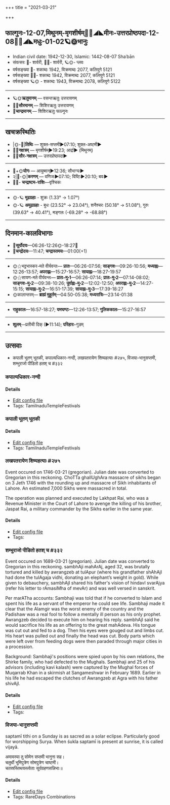 +++
title = "2021-03-21"

+++
## फाल्गुनः-12-07,मिथुनम्-मृगशीर्षम्🌛🌌◢◣मीनः-उत्तरप्रोष्ठपदा-12-08🌌🌞◢◣मधुः-01-02🪐🌞भानुः
- Indian civil date: 1942-12-30, Islamic: 1442-08-07 Shaʿbān
- संवत्सरः 🌛- शार्वरी, 🌌🌞- शार्वरी, 🪐🌞- प्लवः
- वर्षसङ्ख्या 🌛- शकाब्दः 1942, विक्रमाब्दः 2077, कलियुगे 5121
- वर्षसङ्ख्या 🌌🌞- शकाब्दः 1942, विक्रमाब्दः 2077, कलियुगे 5121
- वर्षसङ्ख्या 🪐🌞 - शकाब्दः 1943, विक्रमाब्दः 2078, कलियुगे 5122
___________________
- 🪐🌞**ऋतुमानम्** — वसन्तऋतुः उत्तरायणम्
- 🌌🌞**सौरमानम्** — शिशिरऋतुः उत्तरायणम्
- 🌛**चान्द्रमानम्** — शिशिरऋतुः फाल्गुनः
___________________


## खचक्रस्थितिः
- |🌞-🌛|**तिथिः** — शुक्ल-सप्तमी►07:10; शुक्ल-अष्टमी►  
- 🌌🌛**नक्षत्रम्** — मृगशीर्षम्►19:23; आर्द्रा► (मिथुनम्)  
- 🌌🌞**सौर-नक्षत्रम्** — उत्तरप्रोष्ठपदा►  
___________________
- 🌛+🌞**योगः** — आयुष्मान्►12:36; सौभाग्यः►  
- २|🌛-🌞|**करणम्** — वणिजः►07:10; विष्टिः►20:10; बवः►  
- 🌌🌛- **चन्द्राष्टम-राशिः**—वृश्चिकः  
___________________
- 🌞-🪐 **मूढग्रहाः** - शुक्रः (1.33° → 1.07°)
- 🌞-🪐 **अमूढग्रहाः** - बुधः (23.52° → 23.04°), शनैश्चरः (50.18° → 51.08°), गुरुः (39.63° → 40.41°), मङ्गलः (-69.28° → -68.88°)
___________________


## दिनमान-कालविभागाः
- 🌅**सूर्योदयः**—06:26-12:26🌞️-18:27🌇  
- 🌛**चन्द्रोदयः**—11:47; **चन्द्रास्तमयः**—01:00(+1)  
___________________
- 🌞⚝भट्टभास्कर-मते वीर्यवन्तः— **प्रातः**—06:26-07:56; **साङ्गवः**—09:26-10:56; **मध्याह्नः**—12:26-13:57; **अपराह्णः**—15:27-16:57; **सायाह्नः**—18:27-19:57  
- 🌞⚝सायण-मते वीर्यवन्तः— **प्रातः-मु॰1**—06:26-07:14; **प्रातः-मु॰2**—07:14-08:02; **साङ्गवः-मु॰2**—09:38-10:26; **पूर्वाह्णः-मु॰2**—12:02-12:50; **अपराह्णः-मु॰2**—14:27-15:15; **सायाह्नः-मु॰2**—16:51-17:39; **सायाह्नः-मु॰3**—17:39-18:27  
- 🌞कालान्तरम्— **ब्राह्मं मुहूर्तम्**—04:50-05:38; **मध्यरात्रिः**—23:14-01:38  
___________________
- **राहुकालः**—16:57-18:27; **यमघण्टः**—12:26-13:57; **गुलिककालः**—15:27-16:57  
___________________
- **शूलम्**—प्रतीची दिक् (►11:14); **परिहारः**–गुडम्  
___________________

## उत्सवाः
- कपाली भूतण् भूतकी, कपाल्यधिकार-नन्दी, लखपतरायेण शिष्यहत्याः #२७५, विजया-भानुसप्तमी, शम्भुराजो पीडितो हतश् च #३३२
### कपाल्यधिकार-नन्दी



#### Details
- [Edit config file](https://github.com/jyotisham/adyatithi/tree/master/temples/Tamil/relative_event/kar2pagAmbAL%E2%80%93kapAlIzvarar_tirukkalyANam/offset__-7/kapAlI_adhikAra_nandi.toml)
- Tags: TamilnaduTempleFestivals


### कपाली भूतण् भूतकी



#### Details
- [Edit config file](https://github.com/jyotisham/adyatithi/tree/master/temples/Tamil/relative_event/kar2pagAmbAL%E2%80%93kapAlIzvarar_tirukkalyANam/offset__-7/kapAlI_bhUtaN_bhUtakI.toml)
- Tags: TamilnaduTempleFestivals


### लखपतरायेण शिष्यहत्याः #२७५

Event occured on 1746-03-21 (gregorian). Julian date was converted to Gregorian in this reckoning. ChoTTa ghallUghAra massacre of sikhs began on 3 Jeth 1746 with the rounding up and massacre of Sikh inhabitants of Lahore. An estimated 7,000 Sikhs were massacred in total.

The operation was planned and executed by Lakhpat Rai, who was a Revenue Minister in the Court of Lahore to avenge the killing of his brother, Jaspat Rai, a military commander by the Sikhs earlier in the same year.

#### Details
- [Edit config file](https://github.com/jyotisham/adyatithi/tree/master/mahApuruSha/xatra-later/gregorian/day/03/21/lakhapata-rAyeNa_shiShya-hatyAH.toml)
- Tags: 


### शम्भुराजो पीडितो हतश् च #३३२

Event occured on 1689-03-21 (gregorian). Julian date was converted to Gregorian in this reckoning. sambhAji mahArAj, aged 32, was brutally tortured and killed by awrangzeb at tulApur (where his grandfather shAhAjI had done the tulAgaja vidhi, donating an elephant’s weight in gold). While given to debauchery, sambhAjI shared his father's vision of hindavI svarAjya (refer his letter to rAmasiMha of mevAr) and was well versed in sanskrit.

Per marATha accounts: Sambhaji was told that if he converted to Islam and spent his life as a servant of the emperor he could see life. Sambhaji made it clear that the Alamgir was the worst enemy of the country and the Padishaw was a real fool to follow a mentally ill person as his only prophet. Awrangzeb decided to execute him on hearing his reply. sambhAjI said he would sacrifice his life as an offering to the great mahAdeva. His tongue was cut out and fed to a dog. Then his eyes were gouged out and limbs cut. His heart was pulled out and finally the head was cut. Body parts which were left over from feeding dogs were then paraded through major cities in a procession.

Background: Sambhaji's positions were spied upon by his own relations, the Shirke family, who had defected to the Mughals. Sambhaji and 25 of his advisors (including kavi kalash) were captured by the Mughal forces of Muqarrab Khan in a skirmish at Sangameshwar in February 1689. Earlier in his life he had escaped the clutches of Awrangzeb at Agra with his father shivAjI.

#### Details
- [Edit config file](https://github.com/jyotisham/adyatithi/tree/master/mahApuruSha/xatra-later/gregorian/day/03/21/shambhurAjo_pIDito_hatash_cha.toml)
- Tags: 


### विजया-भानुसप्तमी

saptamī tithi on a Sunday is as sacred as a solar eclipse. Particularly good for worshipping Surya. When śukla saptamī is present at sunrise, it is called vijayā.

अमावस्या तु सोमेन सप्तमी भानुना सह।  
चतुर्थी भूमिपुत्रेण सोमपुत्रेण चाष्टमी।  
चतस्रस्तिथयस्त्वेताः सूर्यग्रहणसन्निभाः॥



#### Details
- [Edit config file](https://github.com/jyotisham/adyatithi/tree/master/time_focus/tithi-vara-combinations/description_only/vijayA~bhAnusaptamI.toml)
- Tags: RareDays Combinations


